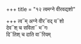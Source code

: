 +++
title = "१२ त्वमग्ने वीरवद्यशो"

+++
त्व᳓म् अग्ने वीर᳓वद् य᳓शो  
देव᳓श् च सविता᳓ भ᳓गः  
दि᳓तिश् च दाति वा᳓रियम्
